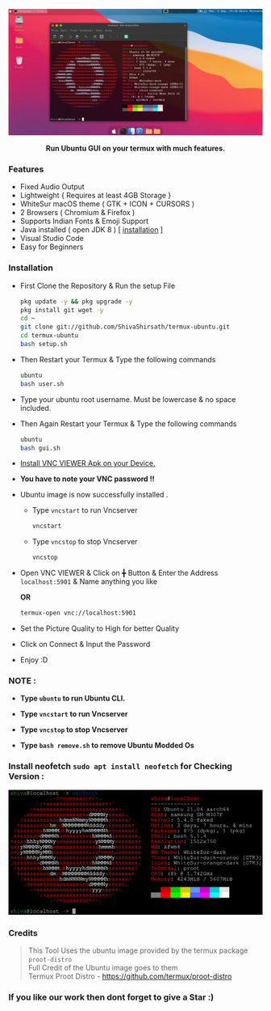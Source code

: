 ![](./distro/gui.png)

<p align="center"><b>Run Ubuntu GUI on your termux with much features.</b></p>

### Features

- Fixed Audio Output
- Lightweight { Requires at least 4GB Storage }
- WhiteSur macOS theme ( GTK + ICON + CURSORS )
- 2 Browsers ( Chromium & Firefox )
- Supports Indian Fonts & Emoji Support
- Java installed ( open JDK 8 ) [ [installation](https://github.com/ShivaShirsath/Install-JDK-in-Ubuntu) ]
- Visual Studio Code 
- Easy for Beginners

### Installation

- First Clone the Repository & Run the setup File

  ```bash
  pkg update -y && pkg upgrade -y
  pkg install git wget -y
  cd ~
  git clone git://github.com/ShivaShirsath/termux-ubuntu.git
  cd termux-ubuntu
  bash setup.sh
  ```

- Then Restart your Termux & Type the following commands

  ```bash
  ubuntu
  bash user.sh
  ```

- Type your ubuntu root username. Must be lowercase & no space included.

- Then Again Restart your Termux & Type the following commands

  ```bash
  ubuntu
  bash gui.sh
  ```

- [ Install VNC VIEWER Apk on your Device. ](https://play.google.com/store/apps/details?id=com.realvnc.viewer.android&hl=en)

- **You have to note your VNC password !!**

- Ubuntu image is now successfully installed .

  - Type `vncstart` to run Vncserver
    ```bash
    vncstart
    ```
  - Type `vncstop` to stop Vncserver
    ```bash
    vncstop
    ```

- Open VNC VIEWER & Click on ╋ Button & Enter the Address `localhost:5901` & Name anything you like
  
  **OR**
  ```bash
  termux-open vnc://localhost:5901
  ```
- Set the Picture Quality to High for better Quality
- Click on Connect & Input the Password 
- Enjoy :D

### NOTE :

- **Type `ubuntu` to run Ubuntu CLI.**
- **Type `vncstart` to run Vncserver**
- **Type `vncstop` to stop Vncserver**

- **Type `bash remove.sh` to remove Ubuntu Modded Os**

### Install neofetch `sudo apt install neofetch` for Checking Version : 

![](./distro/cli.png)

### Credits 

   
   > This Tool Uses the ubuntu image provided by the termux package `proot-distro`    
   > Full Credit of the Ubuntu image goes to them    
   > Termux Proot Distro - https://github.com/termux/proot-distro   
   

### If you like our work then dont forget to give a Star :)

